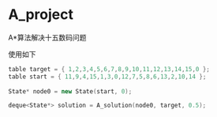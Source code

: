 # A_project
A*算法解决十五数码问题

使用如下
~~~cpp
table target = { 1,2,3,4,5,6,7,8,9,10,11,12,13,14,15,0 };
table start = { 11,9,4,15,1,3,0,12,7,5,8,6,13,2,10,14 };
	
State* node0 = new State(start, 0);

deque<State*> solution = A_solution(node0, target, 0.5);
~~~
